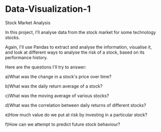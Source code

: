 # Data-Visualization-1
Stock Market Analysis

In this project, I'll analyse data from the stock market for some technology stocks.

Again, I'll use Pandas to extract and analyse the information, visualise it, and look at different ways to analyse the risk of a stock, based on its performance history.

Here are the questions I'll try to answer:

a)What was the change in a stock's price over time?

b)What was the daily return average of a stock?

c)What was the moving average of various stocks?

d)What was the correlation between daily returns of different stocks?

e)How much value do we put at risk by investing in a particular stock?

f)How can we attempt to predict future stock behaviour?
